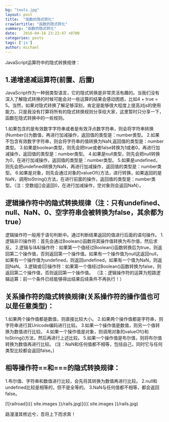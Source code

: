 ```yaml
---
bg: "tools.jpg"
layout: post
title:  "函数的隐式转化"
crawlertitle: "函数的隐式转化"
summary: "函数的隐式转化"
date:   2016-04-18 23:22:47 +0700
categories: posts
tags: ['js']
author: michael
---
```

JavaScript运算符中的隐式转换规律：


## 1.递增递减运算符(前置、后置)

JavaScript作为一种弱类型语言，它的隐式转换是非常灵活有趣的。当我们没有深入了解隐式转换的时候可能会对一些运算的结果会感动困惑，比如4 + true = 5。当然，如果对隐式转换了解足够深刻，肯定是能够很大程度上提高对js的使用能力。只是我没有打算将所有的隐式转换规则分享给大家，这里暂时只分享一下，函数在隐式转换中的一些规则。

1.如果包含的是有效数字字符串或者是有效浮点数字符串，则会将字符串转换(Number())为数值，再进行加减操作，返回值的类型是：number类型。
2.如果不包含有效数字字符串，则会将字符串的值转换为NaN,返回值的类型是：number类型。
3.如果是boolean类型，则先会把true或者false转换为1或者0，再进行加减操作，返回值的类型是：number类型。
4.如果是null类型，则先会把null转换为0，在进行加减操作，返回值的类型是：number类型。
5.如果是undefined，则先会把undefined转换为NaN，再进行加减操作，返回值的类型是：number类型。
6.如果是对象，则先会通过对象的valueOf()方法，进行转换，如果返回的是NaN，调用toString()方法，在进行前面的操作，返回值的类型是：number类型。（注：空数组[]会返回0，在进行加减操作，空对象则会返回NaN）。


## 逻辑操作符中的隐式转换规律（注：只有undefined、null、NaN、0、空字符串会被转换为false，其余都为true）

逻辑操作符一般用于语句判断中。通过判断结果返回的值进行后面的语句操作。
1.逻辑非(!)操作符：首先会通过Boolean()函数将其操作值转换为布尔值，然后求反。
2.逻辑与(&&)操作符：如果第一个值经过Boolean()函数转换后为true，则返回第二个操作值，否则返回第一个操作值。如果有一个操作值为null这返回null，如果有一个操作值为undefined，则返回undefined，如果有一个值为NaN，则返回NaN。
3.逻辑或(||)操作符：如果第一个值经过Boolean()函数转换为false，则返回第二个操作值，否则返回第一个操作值。
（注：逻辑操作符的运算为短路逻辑运算：前一个条件已经能够得出结果后续条件不再执行！）

## 关系操作符的隐式转换规律(关系操作符的操作值也可以是任意类型)：

1.如果两个操作值都是数值，则直接比较大小。
2.如果两个操作值都是字符串，则字符串进行其Unicode编码进行比较。
3.如果一个操作值是数值，则另一个值转换为数值进行比较。
4.如果一个操作值是对象，则调用对象的valueOf()和toString()方法，然后再进行上述比较。
5.如果一个操作值是布尔值，则将布尔值转换为数值再进行比较。
(注：NaN和任何值都不相等，包括自己，同时它与任何类型比较都会返回false。)

## 相等操作符==和===的隐式转换规律：

1.布尔值、字符串和数值进行比较，会先将其转换为数值再进行比较。
2.null和undefined比较是相等的，但不是全等的。
3.NaN与任何值都不相等，都会返回false。




[![railroad]({{ site.images }}/rails.jpg)]({{ site.images }}/rails.jpg)

路漫漫其修远兮，吾将上下而求索！
